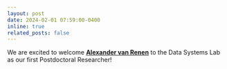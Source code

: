 ```yaml
---
layout: post
date: 2024-02-01 07:59:00-0400
inline: true
related_posts: false
---
```


We are excited to welcome [**Alexander van Renen**](https://www.linkedin.com/in/alexander-van-renen-5133a280/) to the Data Systems Lab as our first Postdoctoral Researcher!
